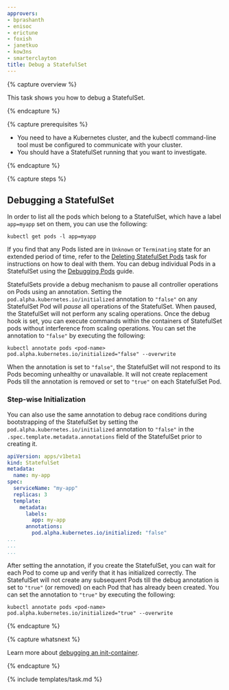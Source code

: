 ```yaml
---
approvers:
- bprashanth
- enisoc
- erictune
- foxish
- janetkuo
- kow3ns
- smarterclayton
title: Debug a StatefulSet
---
```


{% capture overview %}

This task shows you how to debug a StatefulSet.

{% endcapture %}

{% capture prerequisites %}


* You need to have a Kubernetes cluster, and the kubectl command-line tool must be configured to communicate with your cluster.
* You should have a StatefulSet running that you want to investigate.

{% endcapture %}

{% capture steps %}

## Debugging a StatefulSet

In order to list all the pods which belong to a StatefulSet, which have a label `app=myapp` set on them, you can use the following:

```shell
kubectl get pods -l app=myapp
```

If you find that any Pods listed are in `Unknown` or `Terminating` state for an extended period of time, refer to the [Deleting StatefulSet Pods](/docs/tasks/manage-stateful-set/delete-pods/) task for instructions on how to deal with them. You can debug individual Pods in a StatefulSet using the [Debugging Pods](/docs/user-guide/debugging-pods-and-replication-controllers/#debugging-pods) guide.

StatefulSets provide a debug mechanism to pause all controller operations on Pods using an annotation. Setting the `pod.alpha.kubernetes.io/initialized` annotation to `"false"` on any StatefulSet Pod will *pause* all operations of the StatefulSet. When paused, the StatefulSet will not perform any scaling operations. Once the debug hook is set, you can execute commands within the containers of StatefulSet pods without interference from scaling operations. You can set the annotation to `"false"` by executing the following:

```shell
kubectl annotate pods <pod-name> pod.alpha.kubernetes.io/initialized="false" --overwrite
```

When the annotation is set to `"false"`, the StatefulSet will not respond to its Pods becoming unhealthy or unavailable. It will not create replacement Pods till the annotation is removed or set to `"true"` on each StatefulSet Pod.

### Step-wise Initialization

You can also use the same annotation to debug race conditions during bootstrapping of the StatefulSet by setting the `pod.alpha.kubernetes.io/initialized` annotation to `"false"` in the `.spec.template.metadata.annotations` field of the StatefulSet prior to creating it.

```yaml
apiVersion: apps/v1beta1
kind: StatefulSet
metadata:
  name: my-app
spec:
  serviceName: "my-app"
  replicas: 3
  template:
    metadata:
      labels:
        app: my-app
      annotations:
        pod.alpha.kubernetes.io/initialized: "false"
...
...
...

```

After setting the annotation, if you create the StatefulSet, you can wait for each Pod to come up and verify that it has initialized correctly. The StatefulSet will not create any subsequent Pods till the debug annotation is set to `"true"` (or removed) on each Pod that has already been created. You can set the annotation to `"true"` by executing the following:

```shell
kubectl annotate pods <pod-name> pod.alpha.kubernetes.io/initialized="true" --overwrite
```

{% endcapture %}

{% capture whatsnext %}

Learn more about [debugging an init-container](/docs/tasks/troubleshoot/debug-init-containers/).

{% endcapture %}

{% include templates/task.md %}
